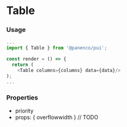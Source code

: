# Table

### Usage

```js
...
import { Table } from '@panenco/pui';

const render = () => {
  return (
    <Table columns={columns} data={data}/>
);
...
```

<!-- STORY -->

### Properties

- priority
- props: { overflowwidth } // TODO
